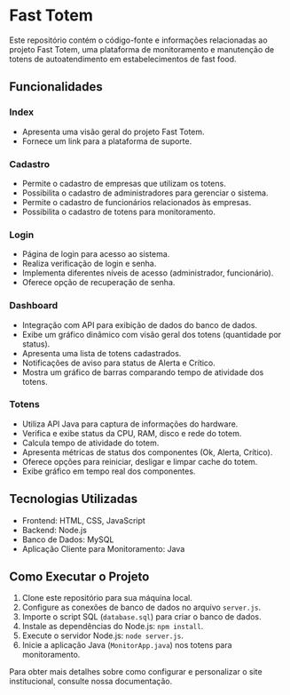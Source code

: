 # Fast Totem

Este repositório contém o código-fonte e informações relacionadas ao projeto Fast Totem, uma plataforma de monitoramento e manutenção de totens de autoatendimento em estabelecimentos de fast food.

## Funcionalidades

### Index

- Apresenta uma visão geral do projeto Fast Totem.
- Fornece um link para a plataforma de suporte.

### Cadastro

- Permite o cadastro de empresas que utilizam os totens.
- Possibilita o cadastro de administradores para gerenciar o sistema.
- Permite o cadastro de funcionários relacionados às empresas.
- Possibilita o cadastro de totens para monitoramento.

### Login

- Página de login para acesso ao sistema.
- Realiza verificação de login e senha.
- Implementa diferentes níveis de acesso (administrador, funcionário).
- Oferece opção de recuperação de senha.

### Dashboard

- Integração com API para exibição de dados do banco de dados.
- Exibe um gráfico dinâmico com visão geral dos totens (quantidade por status).
- Apresenta uma lista de totens cadastrados.
- Notificações de aviso para status de Alerta e Crítico.
- Mostra um gráfico de barras comparando tempo de atividade dos totens.

### Totens

- Utiliza API Java para captura de informações do hardware.
- Verifica e exibe status da CPU, RAM, disco e rede do totem.
- Calcula tempo de atividade do totem.
- Apresenta métricas de status dos componentes (Ok, Alerta, Crítico).
- Oferece opções para reiniciar, desligar e limpar cache do totem.
- Exibe gráfico em tempo real dos componentes.

## Tecnologias Utilizadas

- Frontend: HTML, CSS, JavaScript
- Backend: Node.js
- Banco de Dados: MySQL
- Aplicação Cliente para Monitoramento: Java

## Como Executar o Projeto

1. Clone este repositório para sua máquina local.
2. Configure as conexões de banco de dados no arquivo `server.js`.
3. Importe o script SQL (`database.sql`) para criar o banco de dados.
4. Instale as dependências do Node.js: `npm install`.
5. Execute o servidor Node.js: `node server.js`.
6. Inicie a aplicação Java (`MonitorApp.java`) nos totens para monitoramento.


Para obter mais detalhes sobre como configurar e personalizar o site institucional, consulte nossa documentação.
